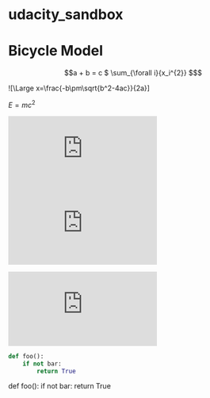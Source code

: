 # udacity_sandbox
# Bicycle Model
```math #yourmathlabel
a + b = c

$ \sum_{\forall i}{x_i^{2}} $
```
![\Large x=\frac{-b\pm\sqrt{b^2-4ac}}{2a}]

$E = mc^2$

![\Large x=\frac{-b\pm\sqrt{b^2-4ac}}{2a}](https://latex.codecogs.com/svg.latex?x%3D%5Cfrac%7B-b%5Cpm%5Csqrt%7Bb%5E2-4ac%7D%7D%7B2a%7D)
![x=\frac{-b\pm\sqrt{b^2-4ac}}{2a}](https://latex.codecogs.com/svg.latex?x%3D%5Cfrac%7B-b%5Cpm%5Csqrt%7Bb%5E2-4ac%7D%7D%7B2a%7D)

![\dot{\Theta}=0](https://latex.codecogs.com/svg.latex?x%3D%5Cfrac%7B-b%5Cpm%5Csqrt%7Bb%5E2-4ac%7D%7D%7B2a%7D)

```python
def foo():
    if not bar:
        return True
```

def foo():
    if not bar:
        return True
